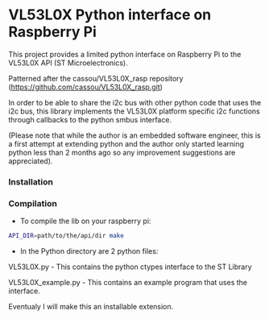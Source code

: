 # VL53L0X Python interface on Raspberry Pi

This project provides a limited python interface on Raspberry Pi to the VL53L0X API (ST Microelectronics).

Patterned after the cassou/VL53L0X_rasp repository (https://github.com/cassou/VL53L0X_rasp.git)

In order to be able to share the i2c bus with other python code that uses the i2c bus, this library implements the VL53L0X platform specific i2c functions through callbacks to the python smbus interface. 

(Please note that while the author is an embedded software engineer, this is a first attempt at extending python and the author only started learning python less than 2 months ago so any improvement suggestions are appreciated).


### Installation


### Compilation

* To compile the lib on your raspberry pi:
```bash
API_DIR=path/to/the/api/dir make
```

* In the Python directory are 2 python files:

VL53L0X.py - This contains the python ctypes interface to the ST Library

VL53L0X_example.py - This contains an example program that uses the interface.

Eventualy I will make this an installable extension.


